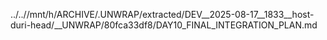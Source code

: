 ../..//mnt/h/ARCHIVE/.UNWRAP/extracted/DEV__2025-08-17__1833__host-duri-head/__UNWRAP/80fca33df8/DAY10_FINAL_INTEGRATION_PLAN.md